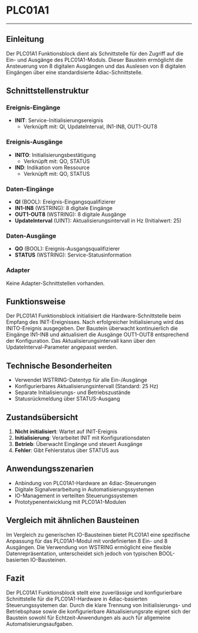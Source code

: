 # PLC01A1

* * * * * * * * * *

## Einleitung

Der PLC01A1 Funktionsblock dient als Schnittstelle für den Zugriff auf die Ein- und Ausgänge des PLC01A1-Moduls. Dieser Baustein ermöglicht die Ansteuerung von 8 digitalen Ausgängen und das Auslesen von 8 digitalen Eingängen über eine standardisierte 4diac-Schnittstelle.

## Schnittstellenstruktur

### **Ereignis-Eingänge**

- **INIT**: Service-Initialisierungsereignis
  - Verknüpft mit: QI, UpdateInterval, IN1-IN8, OUT1-OUT8

### **Ereignis-Ausgänge**

- **INITO**: Initialisierungsbestätigung
  - Verknüpft mit: QO, STATUS
- **IND**: Indikation vom Ressource
  - Verknüpft mit: QO, STATUS

### **Daten-Eingänge**

- **QI** (BOOL): Ereignis-Eingangsqualifizierer
- **IN1-IN8** (WSTRING): 8 digitale Eingänge
- **OUT1-OUT8** (WSTRING): 8 digitale Ausgänge
- **UpdateInterval** (UINT): Aktualisierungsintervall in Hz (Initialwert: 25)

### **Daten-Ausgänge**

- **QO** (BOOL): Ereignis-Ausgangsqualifizierer
- **STATUS** (WSTRING): Service-Statusinformation

### **Adapter**

Keine Adapter-Schnittstellen vorhanden.

## Funktionsweise

Der PLC01A1 Funktionsblock initialisiert die Hardware-Schnittstelle beim Empfang des INIT-Ereignisses. Nach erfolgreicher Initialisierung wird das INITO-Ereignis ausgegeben. Der Baustein überwacht kontinuierlich die Eingänge IN1-IN8 und aktualisiert die Ausgänge OUT1-OUT8 entsprechend der Konfiguration. Das Aktualisierungsintervall kann über den UpdateInterval-Parameter angepasst werden.

## Technische Besonderheiten

- Verwendet WSTRING-Datentyp für alle Ein-/Ausgänge
- Konfigurierbares Aktualisierungsintervall (Standard: 25 Hz)
- Separate Initialisierungs- und Betriebszustände
- Statusrückmeldung über STATUS-Ausgang

## Zustandsübersicht

1. **Nicht initialisiert**: Wartet auf INIT-Ereignis
2. **Initialisierung**: Verarbeitet INIT mit Konfigurationsdaten
3. **Betrieb**: Überwacht Eingänge und steuert Ausgänge
4. **Fehler**: Gibt Fehlerstatus über STATUS aus

## Anwendungsszenarien

- Anbindung von PLC01A1-Hardware an 4diac-Steuerungen
- Digitale Signalverarbeitung in Automatisierungssystemen
- IO-Management in verteilten Steuerungssystemen
- Prototypenentwicklung mit PLC01A1-Modulen

## Vergleich mit ähnlichen Bausteinen

Im Vergleich zu generischen IO-Bausteinen bietet PLC01A1 eine spezifische Anpassung für das PLC01A1-Modul mit vordefinierten 8 Ein- und 8 Ausgängen. Die Verwendung von WSTRING ermöglicht eine flexible Datenrepräsentation, unterscheidet sich jedoch von typischen BOOL-basierten IO-Bausteinen.

## Fazit

Der PLC01A1 Funktionsblock stellt eine zuverlässige und konfigurierbare Schnittstelle für die PLC01A1-Hardware in 4diac-basierten Steuerungssystemen dar. Durch die klare Trennung von Initialisierungs- und Betriebsphase sowie die konfigurierbare Aktualisierungsrate eignet sich der Baustein sowohl für Echtzeit-Anwendungen als auch für allgemeine Automatisierungsaufgaben.